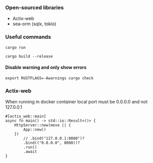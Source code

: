 ### Open-sourced libraries

- Actix-web
- sea-orm (sqlx, tokio)

### Useful commands

```
cargo run
```

```
cargo build --release
```

####  Disable warning and only show errors

```
export RUSTFLAGS=-Awarnings cargo check
```

### Actix-web

When running in docker container local port must be 0.0.0.0 and not 127.0.0.1

```
#[actix_web::main]
async fn main() -> std::io::Result<()> {
    HttpServer::new(move || {
        App::new()
    })
        // .bind("127.0.0.1:8080")?
        .bind(("0.0.0.0", 8080))?
        .run()
        .await
}
```
